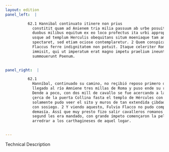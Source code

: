 ```yaml
---
layout: edition
panel_left:  |

          62.1 Hannibal continuato itinere non prius
            constitit quam ad Anienem tria milia passuum ab urbe posuit castra, pauloque post cum
            duobus milibus equitum ex eo loco profectus ita urbi appropinquauit, ut a porta Collina
            usque ad templum Herculis obequitans situm moeniaque tam amplae ciuitatis non solum
            spectaret, sed etiam ociose contemplaretur. 2 Quem conspicatus Fuluius
            Flaccus ferre indignitatem non potuit. Itaque celeriter Romanos equites aduersus hostem
            immisit, qui ut imperatum erat magno impetu praelium ineuntes, facile ex eo loco
            summouerunt Poenum.
        

panel_right:  |

          62.1
            Hanníbal, continuado su camino, no reçibió reposo primero que fue
            llegado al río Amniene tres millas de Roma y puso ende su real.
            Dende a poco, con dos mill de cavallo se fue acercando a la çibdad y, passando desde
            çerca de la puerta Collina fasta el templo de Hércules con arremetida a cavallo, no
            solamente pudo veer el sito y muros de tan extendida çibdad, mas aun de lo contemplar
            con sosiego. 2 Y viendo aquesto, Fulvio Flacco no pudo comportar tan indigna
            demasía. Assí que muy presto fizo salir cavalleros romanos contra enemigo, los quales,
            segund les era mandado, con grande ímpeto començaron la pelea y de ligero podieron
            arredrar a los carthagineses de aquel logar.
        

---
```


 Technical Description 